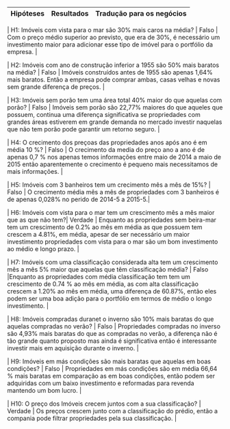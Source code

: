 | **Hipóteses** | **Resultados** | **Tradução para os negócios** |
|-------------|:-------:|-------   |

| H1: Imóveis com vista para o mar são 30% mais caros na média? | Falso | Com o preço médio superior ao previsto, que era de 30%, é necessário um investimento maior para adicionar esse tipo de imóvel para o portfólio da empresa. |

| H2: Imóveis com ano de construção inferior a 1955 são 50% mais baratos na média? | Falso | Imóveis construídos antes de 1955 são apenas 1,64% mais baratos. Então a empresa pode comprar ambas, casas velhas e novas sem grande diferença de preços. |

| H3: Imóveis sem porão tem uma área total 40% maior do que aquelas com porão? | Falso | Imóveis sem porão são 22,77% maiores do que aqueles que possuem, continua uma diferença significativa se propriedades com grandes áreas estiverem em grande demanda no mercado investir naquelas que não tem porão pode garantir um retorno seguro. |

| H4: O crecimento dos preçoas das propriedades anos após ano é em média 10 %? | Falso | O crecimento da media do preço ano a ano é de apenas 0,7 % nos apenas temos informações entre maio de 2014 a maio de 2015 então aparentemente o crecimento é pequeno mais necessitamos de mais informações. |

| H5: Imóveis com 3 banheiros tem um crecimento mês a mês de 15%? | Falso |  O crecimento média mês a mês de propriedades com 3 banheiros é de apenas 0,028% no perido de 2014-5 a 2015-5.|

| H6:  Imóveis com vista para o mar tem um crescimento mês a mês maior que as que não tem?| Verdade | Enquanto as propriedades sem beira-mar tem um crescimento de 0.2% ao mês em média as que possuem tem crescem a 4.81%, em média, apesar de ser necessário um maior investimento propriedades com vista para o mar são um bom investimento ao médio e longo prazo. |

| H7: Imóveis com uma classificação considerada alta tem um crescimento mês a mês 5% maior que aquelas que têm classificação média? | Falso |Enquanto as propriedades com média classificação tem tem um crescimento de 0.74 % ao mês em média, as com alta classificação crescem a 1.20% ao mês em média, uma diferença de 60.87%, então eles podem ser uma boa adição para o portfólio em termos de médio o longo investimento. |

| H8: Imóveis compradas duranet o inverno são 10% mais baratas do que aquelas compradas no verão? | Falso | Propriedades compradas no inverso são 4,93% mais baratas do que as compradas no verão, a diferença não é tão grande quanto proposto mas ainda é significativa então é interessante investir mais em aquisição durante o inverno. |

| H9: Imóveis em más condições são mais baratas que aquelas em boas condições? | Falso | Propriedades em más condições são em média 66,64 % mais baratas em comparação as em boas condições, então podem ser adquiridas com um baixo investimento e reformadas para revenda mantendo um bom lucro. |

| H10: O preço dos Imóveis crecem juntos com a sua classificação? | Verdade | Os preços crescem junto com a classificação do prédio, então a compania pode filtrar propriedades pela sua classificação. |
